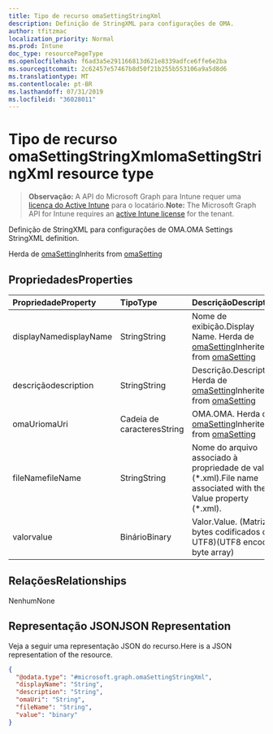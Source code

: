 ```yaml
---
title: Tipo de recurso omaSettingStringXml
description: Definição de StringXML para configurações de OMA.
author: tfitzmac
localization_priority: Normal
ms.prod: Intune
doc_type: resourcePageType
ms.openlocfilehash: f6ad3a5e291166813d621e8339adfce6ffe6e2ba
ms.sourcegitcommit: 2c62457e57467b8d50f21b255b553106a9a5d8d6
ms.translationtype: MT
ms.contentlocale: pt-BR
ms.lasthandoff: 07/31/2019
ms.locfileid: "36028011"
---
```

# <a name="omasettingstringxml-resource-type"></a><span data-ttu-id="d1d95-103">Tipo de recurso omaSettingStringXml</span><span class="sxs-lookup"><span data-stu-id="d1d95-103">omaSettingStringXml resource type</span></span>

> <span data-ttu-id="d1d95-104">**Observação:** A API do Microsoft Graph para Intune requer uma [licença do Active Intune](https://go.microsoft.com/fwlink/?linkid=839381) para o locatário.</span><span class="sxs-lookup"><span data-stu-id="d1d95-104">**Note:** The Microsoft Graph API for Intune requires an [active Intune license](https://go.microsoft.com/fwlink/?linkid=839381) for the tenant.</span></span>

<span data-ttu-id="d1d95-105">Definição de StringXML para configurações de OMA.</span><span class="sxs-lookup"><span data-stu-id="d1d95-105">OMA Settings StringXML definition.</span></span>


<span data-ttu-id="d1d95-106">Herda de [omaSetting](../resources/intune-deviceconfig-omasetting.md)</span><span class="sxs-lookup"><span data-stu-id="d1d95-106">Inherits from [omaSetting](../resources/intune-deviceconfig-omasetting.md)</span></span>

## <a name="properties"></a><span data-ttu-id="d1d95-107">Propriedades</span><span class="sxs-lookup"><span data-stu-id="d1d95-107">Properties</span></span>
|<span data-ttu-id="d1d95-108">Propriedade</span><span class="sxs-lookup"><span data-stu-id="d1d95-108">Property</span></span>|<span data-ttu-id="d1d95-109">Tipo</span><span class="sxs-lookup"><span data-stu-id="d1d95-109">Type</span></span>|<span data-ttu-id="d1d95-110">Descrição</span><span class="sxs-lookup"><span data-stu-id="d1d95-110">Description</span></span>|
|:---|:---|:---|
|<span data-ttu-id="d1d95-111">displayName</span><span class="sxs-lookup"><span data-stu-id="d1d95-111">displayName</span></span>|<span data-ttu-id="d1d95-112">String</span><span class="sxs-lookup"><span data-stu-id="d1d95-112">String</span></span>|<span data-ttu-id="d1d95-113">Nome de exibição.</span><span class="sxs-lookup"><span data-stu-id="d1d95-113">Display Name.</span></span> <span data-ttu-id="d1d95-114">Herda de [omaSetting](../resources/intune-deviceconfig-omasetting.md)</span><span class="sxs-lookup"><span data-stu-id="d1d95-114">Inherited from [omaSetting](../resources/intune-deviceconfig-omasetting.md)</span></span>|
|<span data-ttu-id="d1d95-115">descrição</span><span class="sxs-lookup"><span data-stu-id="d1d95-115">description</span></span>|<span data-ttu-id="d1d95-116">String</span><span class="sxs-lookup"><span data-stu-id="d1d95-116">String</span></span>|<span data-ttu-id="d1d95-117">Descrição.</span><span class="sxs-lookup"><span data-stu-id="d1d95-117">Description.</span></span> <span data-ttu-id="d1d95-118">Herda de [omaSetting](../resources/intune-deviceconfig-omasetting.md)</span><span class="sxs-lookup"><span data-stu-id="d1d95-118">Inherited from [omaSetting](../resources/intune-deviceconfig-omasetting.md)</span></span>|
|<span data-ttu-id="d1d95-119">omaUri</span><span class="sxs-lookup"><span data-stu-id="d1d95-119">omaUri</span></span>|<span data-ttu-id="d1d95-120">Cadeia de caracteres</span><span class="sxs-lookup"><span data-stu-id="d1d95-120">String</span></span>|<span data-ttu-id="d1d95-121">OMA.</span><span class="sxs-lookup"><span data-stu-id="d1d95-121">OMA.</span></span> <span data-ttu-id="d1d95-122">Herda de [omaSetting](../resources/intune-deviceconfig-omasetting.md)</span><span class="sxs-lookup"><span data-stu-id="d1d95-122">Inherited from [omaSetting](../resources/intune-deviceconfig-omasetting.md)</span></span>|
|<span data-ttu-id="d1d95-123">fileName</span><span class="sxs-lookup"><span data-stu-id="d1d95-123">fileName</span></span>|<span data-ttu-id="d1d95-124">String</span><span class="sxs-lookup"><span data-stu-id="d1d95-124">String</span></span>|<span data-ttu-id="d1d95-125">Nome do arquivo associado à propriedade de valor (\*.xml).</span><span class="sxs-lookup"><span data-stu-id="d1d95-125">File name associated with the Value property (\*.xml).</span></span>|
|<span data-ttu-id="d1d95-126">valor</span><span class="sxs-lookup"><span data-stu-id="d1d95-126">value</span></span>|<span data-ttu-id="d1d95-127">Binário</span><span class="sxs-lookup"><span data-stu-id="d1d95-127">Binary</span></span>|<span data-ttu-id="d1d95-128">Valor.</span><span class="sxs-lookup"><span data-stu-id="d1d95-128">Value.</span></span> <span data-ttu-id="d1d95-129">(Matriz de bytes codificados de UTF8)</span><span class="sxs-lookup"><span data-stu-id="d1d95-129">(UTF8 encoded byte array)</span></span>|

## <a name="relationships"></a><span data-ttu-id="d1d95-130">Relações</span><span class="sxs-lookup"><span data-stu-id="d1d95-130">Relationships</span></span>
<span data-ttu-id="d1d95-131">Nenhum</span><span class="sxs-lookup"><span data-stu-id="d1d95-131">None</span></span>

## <a name="json-representation"></a><span data-ttu-id="d1d95-132">Representação JSON</span><span class="sxs-lookup"><span data-stu-id="d1d95-132">JSON Representation</span></span>
<span data-ttu-id="d1d95-133">Veja a seguir uma representação JSON do recurso.</span><span class="sxs-lookup"><span data-stu-id="d1d95-133">Here is a JSON representation of the resource.</span></span>
<!-- {
  "blockType": "resource",
  "@odata.type": "microsoft.graph.omaSettingStringXml"
}
-->
``` json
{
  "@odata.type": "#microsoft.graph.omaSettingStringXml",
  "displayName": "String",
  "description": "String",
  "omaUri": "String",
  "fileName": "String",
  "value": "binary"
}
```



